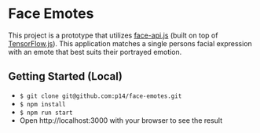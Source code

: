 # Face Emotes

This project is a prototype that utilizes [face-api.js](https://github.com/justadudewhohacks/face-api.js/) (built on top of [TensorFlow.js](https://github.com/tensorflow/tfjs)). This application matches a single persons facial expression with an emote that best suits their portrayed emotion.

## Getting Started (Local)
* `$ git clone git@github.com:p14/face-emotes.git`
* `$ npm install`
* `$ npm run start`
* Open http://localhost:3000 with your browser to see the result
